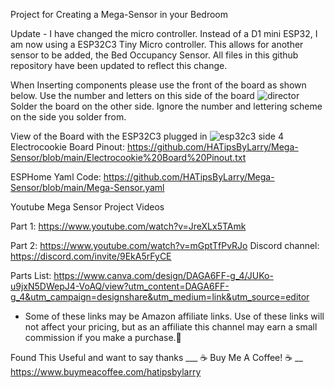 Project for Creating a Mega-Sensor in your Bedroom

Update - I have changed the micro controller. Instead of a D1 mini ESP32, I am now using a ESP32C3 Tiny Micro controller. This allows for another sensor
         to be added, the Bed Occupancy Sensor. All files in this github repository have been updated to reflect this change.
         
When Inserting components please use the front of the board as shown below. Use the number and letters on this
side of the board
![director](https://github.com/HATipsByLarry/Mega-Sensor/assets/49766850/cdc74595-d361-417c-8904-cb6ef8ec3f4f)
Solder the board on the other side. Ignore the number and lettering scheme on the side you solder from.

View of the Board with the ESP32C3 plugged in
![esp32c3 side 4](https://github.com/HATipsByLarry/Mega-Sensor/assets/49766850/7a32d9ee-637a-4616-8717-9cdc748ab34a)
Electrocookie Board Pinout: https://github.com/HATipsByLarry/Mega-Sensor/blob/main/Electrocookie%20Board%20Pinout.txt

ESPHome Yaml Code: https://github.com/HATipsByLarry/Mega-Sensor/blob/main/Mega-Sensor.yaml

Youtube Mega Sensor Project Videos

Part 1: https://www.youtube.com/watch?v=JreXLx5TAmk

Part 2: https://www.youtube.com/watch?v=mGptTfPvRJo
Discord channel: https://discord.com/invite/9EkA5rFyCE

Parts List: https://www.canva.com/design/DAGA6FF-g_4/JUKo-u9jxN5DWepJ4-VoAQ/view?utm_content=DAGA6FF-g_4&utm_campaign=designshare&utm_medium=link&utm_source=editor
  * Some of these links may be Amazon affiliate links.  Use of these links will not affect your pricing, but as an affiliate this channel may earn a small commission if you make a purchase.💖

Found This Useful and want to say thanks
___ ☕ Buy Me A Coffee! ☕ __ 
https://www.buymeacoffee.com/hatipsbylarry
